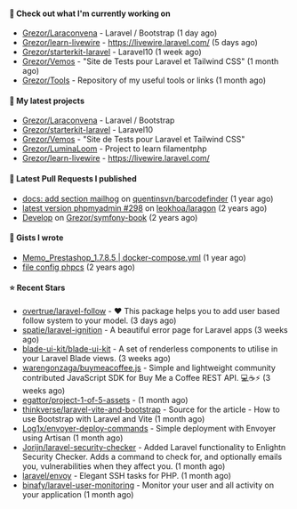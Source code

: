 #### 👷 Check out what I'm currently working on

- [Grezor/Laraconvena](https://github.com/Grezor/Laraconvena) - Laravel / Bootstrap (1 day ago)
- [Grezor/learn-livewire](https://github.com/Grezor/learn-livewire) - https://livewire.laravel.com/ (5 days ago)
- [Grezor/starterkit-laravel](https://github.com/Grezor/starterkit-laravel) - Laravel10 (1 week ago)
- [Grezor/Vemos](https://github.com/Grezor/Vemos) - &#34;Site de Tests pour Laravel et Tailwind CSS&#34; (1 month ago)
- [Grezor/Tools](https://github.com/Grezor/Tools) - Repository of my useful tools or links (1 month ago)

#### 🌱 My latest projects

- [Grezor/Laraconvena](https://github.com/Grezor/Laraconvena) - Laravel / Bootstrap
- [Grezor/starterkit-laravel](https://github.com/Grezor/starterkit-laravel) - Laravel10
- [Grezor/Vemos](https://github.com/Grezor/Vemos) - &#34;Site de Tests pour Laravel et Tailwind CSS&#34;
- [Grezor/LuminaLoom](https://github.com/Grezor/LuminaLoom) - Project to learn filamentphp
- [Grezor/learn-livewire](https://github.com/Grezor/learn-livewire) - https://livewire.laravel.com/

#### 🔨 Latest Pull Requests I published

- [docs: add section mailhog](https://github.com/quentinsvn/barcodefinder/pull/2) on [quentinsvn/barcodefinder](https://github.com/quentinsvn/barcodefinder) (1 year ago)
- [latest version phpmyadmin #298](https://github.com/leokhoa/laragon/pull/299) on [leokhoa/laragon](https://github.com/leokhoa/laragon) (2 years ago)
- [Develop](https://github.com/Grezor/symfony-book/pull/2) on [Grezor/symfony-book](https://github.com/Grezor/symfony-book) (2 years ago)

#### 📓 Gists I wrote

- [Memo_Prestashop_1.7.8.5 | docker-compose.yml](https://gist.github.com/eb78b378ed9f40780dc077b361ead337) (1 year ago)
- [file config phpcs](https://gist.github.com/27d8a6056d2e171aed20c26699439861) (2 years ago)

#### ⭐ Recent Stars

- [overtrue/laravel-follow](https://github.com/overtrue/laravel-follow) - :heart: This package helps you to add user based follow system to your model. (3 days ago)
- [spatie/laravel-ignition](https://github.com/spatie/laravel-ignition) - A beautiful error page for Laravel apps (3 weeks ago)
- [blade-ui-kit/blade-ui-kit](https://github.com/blade-ui-kit/blade-ui-kit) - A set of renderless components to utilise in your Laravel Blade views. (3 weeks ago)
- [warengonzaga/buymeacoffee.js](https://github.com/warengonzaga/buymeacoffee.js) - Simple and lightweight community contributed JavaScript SDK for Buy Me a Coffee REST API. 💻☕⚡ (3 weeks ago)
- [egattor/project-1-of-5-assets](https://github.com/egattor/project-1-of-5-assets) -  (1 month ago)
- [thinkverse/laravel-vite-and-bootstrap](https://github.com/thinkverse/laravel-vite-and-bootstrap) - Source for the article - How to use Bootstrap with Laravel and Vite (1 month ago)
- [Log1x/envoyer-deploy-commands](https://github.com/Log1x/envoyer-deploy-commands) - Simple deployment with Envoyer using Artisan (1 month ago)
- [Jorijn/laravel-security-checker](https://github.com/Jorijn/laravel-security-checker) - Added Laravel functionality to Enlightn Security Checker. Adds a command to check for, and optionally emails you, vulnerabilities when they affect you. (1 month ago)
- [laravel/envoy](https://github.com/laravel/envoy) - Elegant SSH tasks for PHP. (1 month ago)
- [binafy/laravel-user-monitoring](https://github.com/binafy/laravel-user-monitoring) - Monitor your user and all activity on your application (1 month ago)
